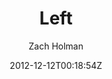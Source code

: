 ---
title: "Left"
github: https://github.com/holman/left
demo: http://zachholman.com/left/
author: Zach Holman

ssg:
  - Jekyll
cms:
  - No Cms
date: 2012-12-12T00:18:54Z
github_branch: gh-pages
description: "Left is a clean, whitespace-happy layout for Jekyll."
stale: true
---